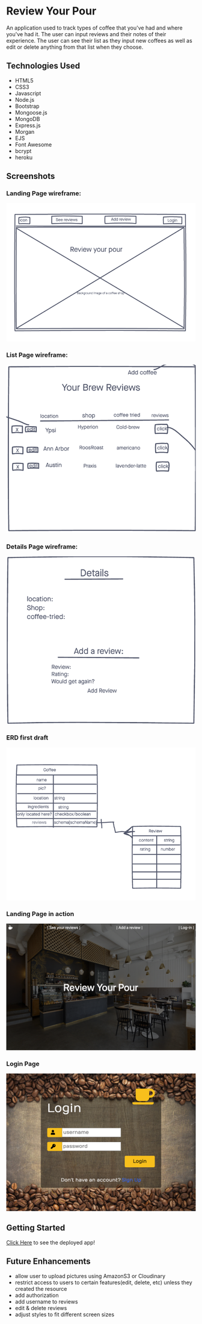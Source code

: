 # Review Your Pour 

An application used to track types of coffee that you've had and where you've had it. The user can input reviews and their notes of their experience. The user can see their list as they input new coffees as well as edit or delete anything from that list when they choose. 

## Technologies Used 

- HTML5
- CSS3
- Javascript
- Node.js
- Bootstrap
- Mongoose.js
- MongoDB
- Express.js
- Morgan
- EJS
- Font Awesome
- bcrypt
- heroku

## Screenshots
### Landing Page wireframe:
![wireframe](./public/images/beans-landing.png)
### List Page wireframe:
![list](./public/images/list-page.png)
### Details Page wireframe:
![details](./public/images/details.png)
### ERD first draft
![ERD](./public/images/ERD-first-draft.png)
### Landing Page in action
![landing](./public/images/landing-first-design.png)
### Login Page
![Login](./public/images/login.png)
## Getting Started
[Click Here](https://pour-review.herokuapp.com/) to see the deployed app!

## Future Enhancements
- allow user to upload pictures using AmazonS3 or Cloudinary
- restrict access to users to certain features(edit, delete, etc) unless they created the resource
- add authorization
- add username to reviews
- edit & delete reviews
- adjust styles to fit different screen sizes

<!-- ## Notes
- add an about section on the site
- add a footer with my linkedin and github 
- add jQuery to the icon on login page to alert that the coffee is how when clicked
- add imgURL input box assigned as a string for user to input url
-->
